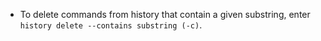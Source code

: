 - To delete commands from history that contain a given substring, enter `history delete --contains substring (-c)`.
